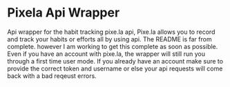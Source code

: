 # Pixela Api Wrapper
Api wrapper for the habit tracking pixe.la api, Pixe.la allows you to record and track your habits or efforts all by using api. 
The README is far from complete. however I am working to get this complete as soon as possible.
Even if you have an account with pixe.la, the wrapper will still run you through a first time user mode. 
If you already have an account make sure to provide the correct token and username or else your api requests will come back with a bad reqeust errors.
